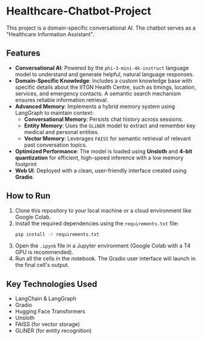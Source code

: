 # Healthcare-Chatbot-Project

This project is a domain-specific conversational AI. The chatbot serves as a "Healthcare Information Assistant".

## Features

* **Conversational AI**: Powered by the `phi-3-mini-4k-instruct` language model to understand and generate helpful, natural language responses.
* **Domain-Specific Knowledge**: Includes a custom knowledge base with specific details about the IITGN Health Centre, such as timings, location, services, and emergency contacts. A semantic search mechanism ensures reliable information retrieval.
* **Advanced Memory**: Implements a hybrid memory system using LangGraph to maintain context:
    * **Conversational Memory**: Persists chat history across sessions.
    * **Entity Memory**: Uses the `GLiNER` model to extract and remember key medical and personal entities.
    * **Vector Memory**: Leverages `FAISS` for semantic retrieval of relevant past conversation topics.
* **Optimized Performance**: The model is loaded using **Unsloth** and **4-bit quantization** for efficient, high-speed inference with a low memory footprint
* **Web UI**: Deployed with a clean, user-friendly interface created using **Gradio**.

## How to Run

1.  Clone this repository to your local machine or a cloud environment like Google Colab.
2.  Install the required dependencies using the `requirements.txt` file:
    ```bash
    pip install -r requirements.txt
    ```
3.  Open the `.ipynb` file in a Jupyter environment (Google Colab with a T4 GPU is recommended).
4.  Run all the cells in the notebook. The Gradio user interface will launch in the final cell's output.

## Key Technologies Used

* LangChain & LangGraph
* Gradio
* Hugging Face Transformers
* Unsloth
* FAISS (for vector storage)
* GLiNER (for entity recognition)
